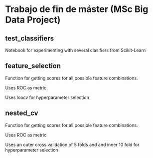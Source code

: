 # Trabajo de fin de máster (MSc Big Data Project)

## test_classifiers

Notebook for experimenting with several clasifiers from Scikit-Learn

## feature_selection

Function for getting scores for all possible feature combinations. 

Uses ROC as metric

Uses loocv for hyperparameter selection

## nested_cv

Function for getting scores for all possible feature combinations. 

Uses ROC as metric

Uses an outer cross validation of 5 folds and and inner 10 fold for hyperparameter selection
